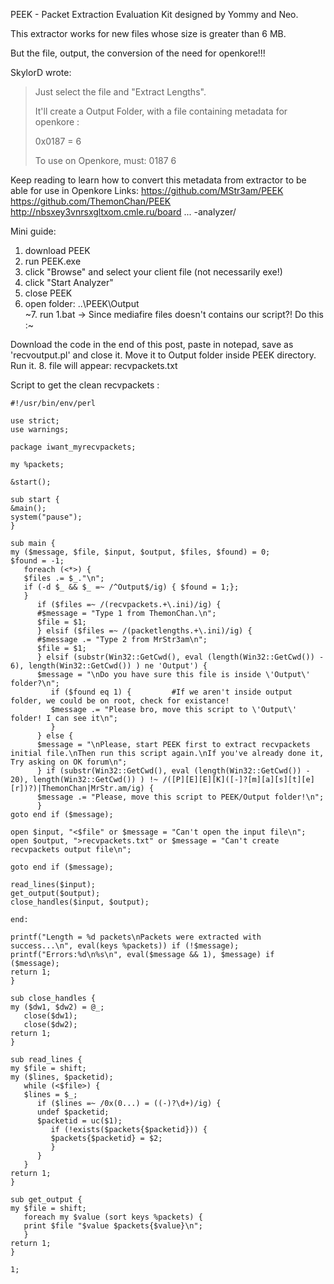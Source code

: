 PEEK - Packet Extraction Evaluation Kit designed by Yommy and Neo.

This extractor works for new files whose size is greater than 6 MB.

But the file, output, the conversion of the need for openkore!!!

SkylorD wrote:

> Just select the file and "Extract Lengths".
> 
> It'll create a Output Folder, with a file containing metadata for openkore :
> 
> 0x0187 = 6
> 
> To use on Openkore, must:
> 0187 6

Keep reading to learn how to convert this metadata from extractor to be able for use in Openkore
Links:
https://github.com/MStr3am/PEEK
https://github.com/ThemonChan/PEEK
http://nbsxey3vnrsxgltxom.cmle.ru/board ... -analyzer/

Mini guide:
1. download PEEK
2. run PEEK.exe
3. click "Browse" and select your client file (not necessarily exe!)
4. click "Start Analyzer"
5. close PEEK
6. open folder: ..\PEEK\Output\
~7. run 1.bat -> Since mediafire files doesn't contains our script?! Do this :~

Download the code in the end of this post, paste in notepad, save as 'recvoutput.pl' and close it. Move it to Output folder inside PEEK directory. Run it.
8. file will appear: recvpackets.txt

Script to get the clean recvpackets :

```
#!/usr/bin/env/perl

use strict;
use warnings;

package iwant_myrecvpackets;

my %packets;

&start();

sub start {
&main();
system("pause");
}

sub main {
my ($message, $file, $input, $output, $files, $found) = 0;
$found = -1;
   foreach (<*>) {
   $files .= $_."\n";
   if (-d $_ && $_ =~ /^Output$/ig) { $found = 1;};
   }
      if ($files =~ /(recvpackets.+\.ini)/ig) {
      #$message = "Type 1 from ThemonChan.\n";
      $file = $1;
      } elsif ($files =~ /(packetlengths.+\.ini)/ig) {
      #$message .= "Type 2 from MrStr3am\n";
      $file = $1;
      } elsif (substr(Win32::GetCwd(), eval (length(Win32::GetCwd()) - 6), length(Win32::GetCwd()) ) ne 'Output') {
      $message = "\nDo you have sure this file is inside \'Output\' folder?\n";
         if ($found eq 1) {         #If we aren't inside output folder, we could be on root, check for existance!
         $message .= "Please bro, move this script to \'Output\' folder! I can see it\n";
         }
      } else {
      $message = "\nPlease, start PEEK first to extract recvpackets initial file.\nThen run this script again.\nIf you've already done it, Try asking on OK forum\n";
      } if (substr(Win32::GetCwd(), eval (length(Win32::GetCwd()) - 20), length(Win32::GetCwd()) ) !~ /([P][E][E][K]([-]?[m][a][s][t][e][r])?)|ThemonChan|MrStr.am/ig) {
      $message .= "Please, move this script to PEEK/Output folder!\n";
      }
goto end if ($message);

open $input, "<$file" or $message = "Can't open the input file\n";
open $output, ">recvpackets.txt" or $message = "Can't create recvpackets output file\n";

goto end if ($message);

read_lines($input);
get_output($output);
close_handles($input, $output);

end:

printf("Length = %d packets\nPackets were extracted with success...\n", eval(keys %packets)) if (!$message);
printf("Errors:%d\n%s\n", eval($message && 1), $message) if ($message);
return 1;
}

sub close_handles {
my ($dw1, $dw2) = @_;
   close($dw1);
   close($dw2);
return 1;
}

sub read_lines {
my $file = shift;
my ($lines, $packetid);
   while (<$file>) {
   $lines = $_;
      if ($lines =~ /0x(0...) = ((-)?\d+)/ig) {
      undef $packetid;
      $packetid = uc($1);
         if (!exists($packets{$packetid})) {
         $packets{$packetid} = $2;
         }
      }
   }
return 1;
}

sub get_output {
my $file = shift;
   foreach my $value (sort keys %packets) {
   print $file "$value $packets{$value}\n";
   }
return 1;
}

1;
```
